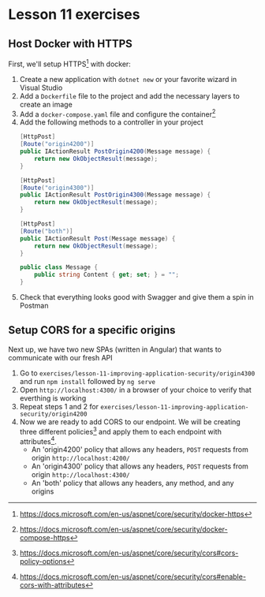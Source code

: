 # Lesson 11 exercises
## Host Docker with HTTPS
First, we'll setup HTTPS[^1] with docker:
1. Create a new application with `dotnet new` or your favorite wizard in Visual Studio
2. Add a `Dockerfile` file to the project and add the necessary layers to create an image
3. Add a `docker-compose.yaml` file and configure the container[^2]
4. Add the following methods to a controller in your project
    ```cs
    [HttpPost]
    [Route("origin4200")]
    public IActionResult PostOrigin4200(Message message) {
        return new OkObjectResult(message);
    }

    [HttpPost]
    [Route("origin4300")]
    public IActionResult PostOrigin4300(Message message) {
        return new OkObjectResult(message);
    }

    [HttpPost]
    [Route("both")]
    public IActionResult Post(Message message) {
        return new OkObjectResult(message);
    }

    public class Message {
        public string Content { get; set; } = "";
    }
    ```
5. Check that everything looks good with Swagger and give them a spin in Postman

## Setup CORS for a specific origins
Next up, we have two new SPAs (written in Angular) that wants to communicate with our fresh API

1. Go to `exercises/lesson-11-improving-application-security/origin4300` and run `npm install` followed by `ng serve`
2. Open `http://localhost:4300/` in a browser of your choice to verify that everthing is working
3. Repeat steps 1 and 2 for `exercises/lesson-11-improving-application-security/origin4200`
4. Now we are ready to add CORS to our endpoint. We will be creating three different policies[^3] and apply them to each endpoint with attributes[^4].
    - An 'origin4200' policy that allows any headers, `POST` requests from origin `http://localhost:4200/`
    - An 'origin4300' policy that allows any headers, `POST` requests from origin `http://localhost:4300/` 
    - An 'both' policy that allows any headers, any method, and any origins

[^1]: https://docs.microsoft.com/en-us/aspnet/core/security/docker-https
[^2]: https://docs.microsoft.com/en-us/aspnet/core/security/docker-compose-https
[^3]: https://docs.microsoft.com/en-us/aspnet/core/security/cors#cors-policy-options
[^4]: https://docs.microsoft.com/en-us/aspnet/core/security/cors#enable-cors-with-attributes